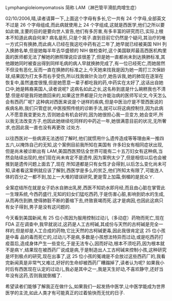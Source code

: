 Lymphangioleiomyomatosis 简称 LAM（淋巴管平滑肌肉增生症）

02/10/2006,晴,读者请算一下,上面这个字母有多长,它一共有 24 个字母,全部英文不过是 26 个字母组成,而此病就使用上 24 个字组成,这就是西医学,他们之所以要如此做,主要的目的是要向世人宣告,他们有多厉害,有多丰富的研究而已,实际上根本不知道此病自何来? 病名是形,只是个晃子.直到目前它仍然是个疑问,其治疗的唯一方式只有换肺,而此病人已经在我这吃中药有近二年了,她早就已经被美国 NIH 列入换肺名单,但是她每半年去华盛顿的 NIH 做检查时,这个美国联邦最高西医机构里面的医师都无法了解她的肺照理说应该很差了,但是她一直都尚未到达换肺标准,其他跟她同时被查出得到同样毛病的病人早就换肺完成了,有一位已经死亡,而她居然不但没有恶化,反而一直在换肺的标准之上,今天她来找我是因为她一周打三次保龄球,结果因为打太多而右手受伤,所以找我做针灸治疗,她告诉我,她的肺现在逐渐在恢复中,虽然速度很慢,但是她愿意一辈子都吃我的药,中药实在太好了,这话出自她口中,她是韩裔美国人,读者说呢? 这病名如此之长,这名称到底是什么碗糕我也不清楚.但是却是我将她救回来的,如果这世界都是只允许能治病的医师写论文,今天怎么会有西药厂呢? 这种病对西医来说是个谜样的疾病,但是中医治疗是不管西医说的疾病名称,我们只管症状,中医按照传统的诊断手法,就可以将这病控制住,因为此病人不愿意我变更处方,否则她会有机会好的,因为她很担心我一旦变方,她会变坏,所以我无法改变方子,也因此她继续吃同样的中药近一年,她很满意目前的状况,无所奢求,也因此我一直也没有再更改 过处方.

以往西医对一些病源无法透彻了解时,他们就惯用什么遗传造成等等理由来一推四五六,以掩饰自己的无知,这个案例目前我所知在美国有 许多妇女有相同症状出现,但是尚未被诊断出有 LAM,美国西医预估全世界可能有二十五万妇女有这种病,当然会陆续出现的,他们现在尚未肯定不是遗传,因为案例太少了,但是相信以后也会被推到是遗传问题上面去了,现在 所知道都是只有女性才会得到,以后怎么变化尚未可知,读者看这案例就应该了解到,西医学是多么的贫乏,他们所知太有限了,可能连人体的百分之一都不到,加上一大堆的错误研究,更是雪上加霜,倒楣的是民众ㄚ.

全案症结所在就是女子奶水自肺出乳房,西医不知奶水即月经,而且由心脏在掌管此一生理系统,今西药盛行,无知的妇女们猛吃西药,于是伤害心脏,影响到奶水的生成,从而再伤到肺,使得肺脏不断的萎缩下去,终致衰竭而死.这才是病因,也因此这病只有女子得到,男子是没有这问题的.

今天看到美国新闻,有 25 位小孩因为服用控制过动儿（多动症）药物而死亡,现在 FDA 正在调查中,我早就说过,这药是人工古柯碱,其成份与天然的古柯碱是完全一样的,但是却是人工合成的药物,它比天然的古柯碱更毒,因此我很肯定这 25 位小孩是中毒 品的毒而死亡的,过动儿不是病,多数是小孩想法特异而过动,或是吃西药打疫苗后,造成身体产生一些变化,于是无法专心,因而好动,根本不须吃药,因为根本就不是病ㄚ,结果现在被西药厂说成是病,于是制造出人工古柯碱来控制小孩,这种研究是坏到极点的研究,现在出事了,这 25 位小孩的冤魂是不会放过这些西药厂的,我看完新闻真是非常气又难过,好好的生命却被西药厂糟蹋掉了,读者认为呢? 如果我小时后有西医现在认定的过动儿,我必是其中之一,我是天生好动,不喜欢静守,还好当年没有这药,否则我就倒楣了.

希望读者们能够了解我正在做什么,如果我们一起发扬中医学,让中医学能成为世界医学的主流,如此人类才有可能真正的过着愉快而无忧的日子.
